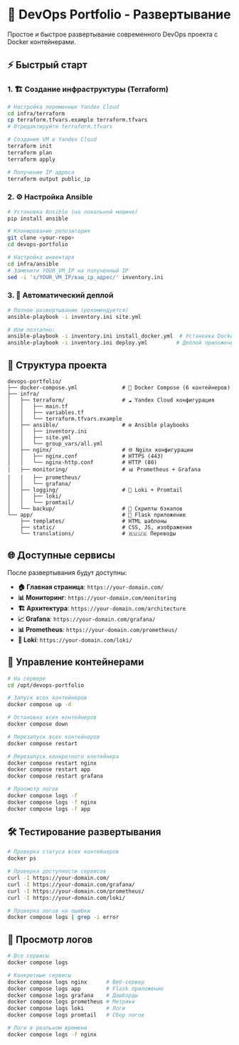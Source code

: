 # 🚀 DevOps Portfolio - Развертывание

Простое и быстрое развертывание современного DevOps проекта с Docker контейнерами.

## ⚡ Быстрый старт

### 1. 🏗️ Создание инфраструктуры (Terraform)
```bash
# Настройка переменных Yandex Cloud
cd infra/terraform
cp terraform.tfvars.example terraform.tfvars
# Отредактируйте terraform.tfvars

# Создание VM в Yandex Cloud
terraform init
terraform plan
terraform apply

# Получение IP адреса
terraform output public_ip
```

### 2. ⚙️ Настройка Ansible
```bash
# Установка Ansible (на локальной машине)
pip install ansible

# Клонирование репозитория
git clone <your-repo>
cd devops-portfolio

# Настройка инвентаря
cd infra/ansible
# Замените YOUR_VM_IP на полученный IP
sed -i 's/YOUR_VM_IP/ваш_ip_адрес/' inventory.ini
```

### 3. 🚀 Автоматический деплой
```bash
# Полное развертывание (рекомендуется)
ansible-playbook -i inventory.ini site.yml

# Или поэтапно:
ansible-playbook -i inventory.ini install_docker.yml  # Установка Docker
ansible-playbook -i inventory.ini deploy.yml         # Деплой приложения
```

## 📁 Структура проекта

```
devops-portfolio/
├── docker-compose.yml              # 🐳 Docker Compose (6 контейнеров)
├── infra/
│   ├── terraform/                  # ☁️ Yandex Cloud конфигурация
│   │   ├── main.tf
│   │   ├── variables.tf
│   │   └── terraform.tfvars.example
│   ├── ansible/                    # ⚙️ Ansible playbooks
│   │   ├── inventory.ini
│   │   ├── site.yml
│   │   └── group_vars/all.yml
│   ├── nginx/                      # 🌐 Nginx конфигурации
│   │   ├── nginx.conf              # HTTPS (443)
│   │   └── nginx-http.conf         # HTTP (80)
│   ├── monitoring/                 # 📊 Prometheus + Grafana
│   │   ├── prometheus/
│   │   └── grafana/
│   ├── logging/                    # 📝 Loki + Promtail
│   │   ├── loki/
│   │   └── promtail/
│   └── backup/                     # 💾 Скрипты бэкапов
└── app/                            # 🚀 Flask приложение
    ├── templates/                  # HTML шаблоны
    ├── static/                     # CSS, JS, изображения
    └── translations/               # 🇷🇺🇺🇸 Переводы
```

## 🌐 Доступные сервисы

После развертывания будут доступны:

- **🏠 Главная страница**: `https://your-domain.com/`
- **📊 Мониторинг**: `https://your-domain.com/monitoring`
- **🏗️ Архитектура**: `https://your-domain.com/architecture`
- **📈 Grafana**: `https://your-domain.com/grafana/`
- **📊 Prometheus**: `https://your-domain.com/prometheus/`
- **📝 Loki**: `https://your-domain.com/loki/`

## 🔧 Управление контейнерами

```bash
# На сервере
cd /opt/devops-portfolio

# Запуск всех контейнеров
docker compose up -d

# Остановка всех контейнеров
docker compose down

# Перезапуск всех контейнеров
docker compose restart

# Перезапуск конкретного контейнера
docker compose restart nginx
docker compose restart app
docker compose restart grafana

# Просмотр логов
docker compose logs -f
docker compose logs -f nginx
docker compose logs -f app
```

## 🛠️ Тестирование развертывания

```bash
# Проверка статуса всех контейнеров
docker ps

# Проверка доступности сервисов
curl -I https://your-domain.com/
curl -I https://your-domain.com/grafana/
curl -I https://your-domain.com/prometheus/
curl -I https://your-domain.com/loki/

# Проверка логов на ошибки
docker compose logs | grep -i error
```

## 📝 Просмотр логов

```bash
# Все сервисы
docker compose logs

# Конкретные сервисы
docker compose logs nginx      # Веб-сервер
docker compose logs app        # Flask приложение
docker compose logs grafana    # Дашборды
docker compose logs prometheus # Метрики
docker compose logs loki       # Логи
docker compose logs promtail   # Сбор логов

# Логи в реальном времени
docker compose logs -f nginx
```
